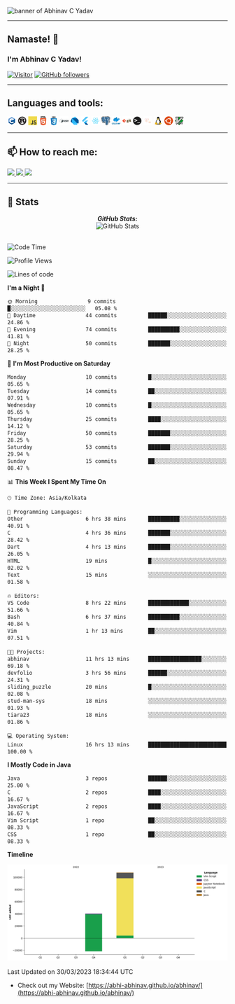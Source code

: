 <img src="http://0x0.st/HsQz.webp" alt="banner of Abhinav C Yadav"> <hr>
<!-- <h2 align='center'>Abhinav C Yadav @abhi-abhinav</h2>
<p align='center'><b>Graduate Student at St.Joseph Engineering College Mangaluru</b></p> -->

<h2>Namaste! 🙏</h2>
<h3>I'm Abhinav C Yadav!</h3>

[![Visitor](https://visitor-badge.laobi.icu/badge?page_id=abhi-abhinav.abhinav-abhinav)](https://github.com/abhi-abhinav) [![GitHub followers](https://img.shields.io/github/followers/abhi-abhinav.svg?style=social&label=Follow)](https://github.com/abhi-abhinav?tab=followers)
<hr>

<div>
 <h2>Languages and tools:</h2> 
<code><img height="20" src="https://raw.githubusercontent.com/github/explore/80688e429a7d4ef2fca1e82350fe8e3517d3494d/topics/c/c.png"></code>
<code><img height="20" src="https://raw.githubusercontent.com/github/explore/80688e429a7d4ef2fca1e82350fe8e3517d3494d/topics/rust/rust.png"></code>
<code><img height="20" src="https://raw.githubusercontent.com/github/explore/80688e429a7d4ef2fca1e82350fe8e3517d3494d/topics/javascript/javascript.png"></code>
  <code><img height="20" src="https://raw.githubusercontent.com/github/explore/80688e429a7d4ef2fca1e82350fe8e3517d3494d/topics/html/html.png"></code>
  <code><img height="20" src="https://raw.githubusercontent.com/github/explore/80688e429a7d4ef2fca1e82350fe8e3517d3494d/topics/css/css.png"></code>
<code><img height="20" src="https://raw.githubusercontent.com/github/explore/5c058a388828bb5fde0bcafd4bc867b5bb3f26f3/topics/bash/bash.png"></code>
<code><img height="20" src="https://raw.githubusercontent.com/github/explore/80688e429a7d4ef2fca1e82350fe8e3517d3494d/topics/dart/dart.png"></code>
<code><img height="20" src="https://raw.githubusercontent.com/github/explore/80688e429a7d4ef2fca1e82350fe8e3517d3494d/topics/flutter/flutter.png"></code>
<code><img height="20" src="https://raw.githubusercontent.com/github/explore/80688e429a7d4ef2fca1e82350fe8e3517d3494d/topics/react/react.png"></code>
<code><img height="20" src="https://raw.githubusercontent.com/github/explore/80688e429a7d4ef2fca1e82350fe8e3517d3494d/topics/postgresql/postgresql.png"></code>
<code><img height="20" src="https://raw.githubusercontent.com/github/explore/80688e429a7d4ef2fca1e82350fe8e3517d3494d/topics/docker/docker.png"></code>
 <code><img height="20" src="https://raw.githubusercontent.com/github/explore/80688e429a7d4ef2fca1e82350fe8e3517d3494d/topics/git/git.png"></code>
 <code><img height="20" src="https://raw.githubusercontent.com/github/explore/80688e429a7d4ef2fca1e82350fe8e3517d3494d/topics/terminal/terminal.png"></code> <code><img height="20" src="https://raw.githubusercontent.com/github/explore/80688e429a7d4ef2fca1e82350fe8e3517d3494d/topics/fish/fish.png"></code>
<code><img height="20" src="https://raw.githubusercontent.com/github/explore/80688e429a7d4ef2fca1e82350fe8e3517d3494d/topics/linux/linux.png"></code>
 <code><img height="20" src="https://raw.githubusercontent.com/github/explore/80688e429a7d4ef2fca1e82350fe8e3517d3494d/topics/ubuntu/ubuntu.png"></code>
  <code><img height="20" src="https://raw.githubusercontent.com/github/explore/80688e429a7d4ef2fca1e82350fe8e3517d3494d/topics/vim/vim.png"></code>
</div>
<hr>
<h2>📫 How to reach me:</h2>
<!-- This section you create this variables that are used above -->
 <a href="https://www.linkedin.com/in/abhinav-c-yadav-7427ab1aa/" target="_blank" rel="noreferrer">
    <img height="40" src="https://img.icons8.com/bubbles/*/linkedin.png"/>
</a>
<a href="https://twitter.com/aabhinav__" target="_blank" rel="noreferrer" >
    <img height="40" src="https://img.icons8.com/cotton/*/twitter.png"/>
</a>
<a href="https://www.instagram.com/abhinavcyadav/" target="_blank" rel="noreferrer">
 <img height="40" src="https://img.icons8.com/cotton/*/instagram-new.png"/>
</a>
<hr>

<h2>👀 Stats</h2>
<div>
 <p align="center">
  <b><em>GitHub Stats:</em></b> <br/>
    <img src="https://github-readme-streak-stats.herokuapp.com/?user=abhi-abhinav&show_icons=true&theme=gotham" alt="GitHub Stats" /> <br/><br/>
  </p>
 
 <!--START_SECTION:waka-->
![Code Time](http://img.shields.io/badge/Code%20Time-64%20hrs%2055%20mins-blue)

![Profile Views](http://img.shields.io/badge/Profile%20Views-0-blue)

![Lines of code](https://img.shields.io/badge/From%20Hello%20World%20I%27ve%20Written-148.0%20thousand%20lines%20of%20code-blue)

**I'm a Night 🦉** 

```text
🌞 Morning                9 commits           █░░░░░░░░░░░░░░░░░░░░░░░░   05.08 % 
🌆 Daytime                44 commits          ██████░░░░░░░░░░░░░░░░░░░   24.86 % 
🌃 Evening                74 commits          ██████████░░░░░░░░░░░░░░░   41.81 % 
🌙 Night                  50 commits          ███████░░░░░░░░░░░░░░░░░░   28.25 % 
```
📅 **I'm Most Productive on Saturday** 

```text
Monday                   10 commits          █░░░░░░░░░░░░░░░░░░░░░░░░   05.65 % 
Tuesday                  14 commits          ██░░░░░░░░░░░░░░░░░░░░░░░   07.91 % 
Wednesday                10 commits          █░░░░░░░░░░░░░░░░░░░░░░░░   05.65 % 
Thursday                 25 commits          ████░░░░░░░░░░░░░░░░░░░░░   14.12 % 
Friday                   50 commits          ███████░░░░░░░░░░░░░░░░░░   28.25 % 
Saturday                 53 commits          ███████░░░░░░░░░░░░░░░░░░   29.94 % 
Sunday                   15 commits          ██░░░░░░░░░░░░░░░░░░░░░░░   08.47 % 
```


📊 **This Week I Spent My Time On** 

```text
🕑︎ Time Zone: Asia/Kolkata

💬 Programming Languages: 
Other                    6 hrs 38 mins       ██████████░░░░░░░░░░░░░░░   40.91 % 
C                        4 hrs 36 mins       ███████░░░░░░░░░░░░░░░░░░   28.42 % 
Dart                     4 hrs 13 mins       ███████░░░░░░░░░░░░░░░░░░   26.05 % 
HTML                     19 mins             █░░░░░░░░░░░░░░░░░░░░░░░░   02.02 % 
Text                     15 mins             ░░░░░░░░░░░░░░░░░░░░░░░░░   01.58 % 

🔥 Editors: 
VS Code                  8 hrs 22 mins       █████████████░░░░░░░░░░░░   51.66 % 
Bash                     6 hrs 37 mins       ██████████░░░░░░░░░░░░░░░   40.84 % 
Vim                      1 hr 13 mins        ██░░░░░░░░░░░░░░░░░░░░░░░   07.51 % 

🐱‍💻 Projects: 
abhinav                  11 hrs 13 mins      █████████████████░░░░░░░░   69.18 % 
devfolio                 3 hrs 56 mins       ██████░░░░░░░░░░░░░░░░░░░   24.31 % 
sliding_puzzle           20 mins             █░░░░░░░░░░░░░░░░░░░░░░░░   02.08 % 
stud-man-sys             18 mins             ░░░░░░░░░░░░░░░░░░░░░░░░░   01.93 % 
tiara23                  18 mins             ░░░░░░░░░░░░░░░░░░░░░░░░░   01.86 % 

💻 Operating System: 
Linux                    16 hrs 13 mins      █████████████████████████   100.00 % 
```

**I Mostly Code in Java** 

```text
Java                     3 repos             ██████░░░░░░░░░░░░░░░░░░░   25.00 % 
C                        2 repos             ████░░░░░░░░░░░░░░░░░░░░░   16.67 % 
JavaScript               2 repos             ████░░░░░░░░░░░░░░░░░░░░░   16.67 % 
Vim Script               1 repo              ██░░░░░░░░░░░░░░░░░░░░░░░   08.33 % 
CSS                      1 repo              ██░░░░░░░░░░░░░░░░░░░░░░░   08.33 % 
```



**Timeline**

![Lines of Code chart](https://raw.githubusercontent.com/abhi-abhinav/abhi-abhinav/main/assets/bar_graph.png)


 Last Updated on 30/03/2023 18:34:44 UTC
<!--END_SECTION:waka-->
</div>


- Check out my Website: [https://abhi-abhinav.github.io/abhinav/](https://abhi-abhinav.github.io/abhinav/)

<!---
abhi-abhinav/abhi-abhinav is a ✨ special ✨ repository because its `README.md` (this file) appears on your GitHub profile.
You can click the Preview link to take a look at your changes.
--->
